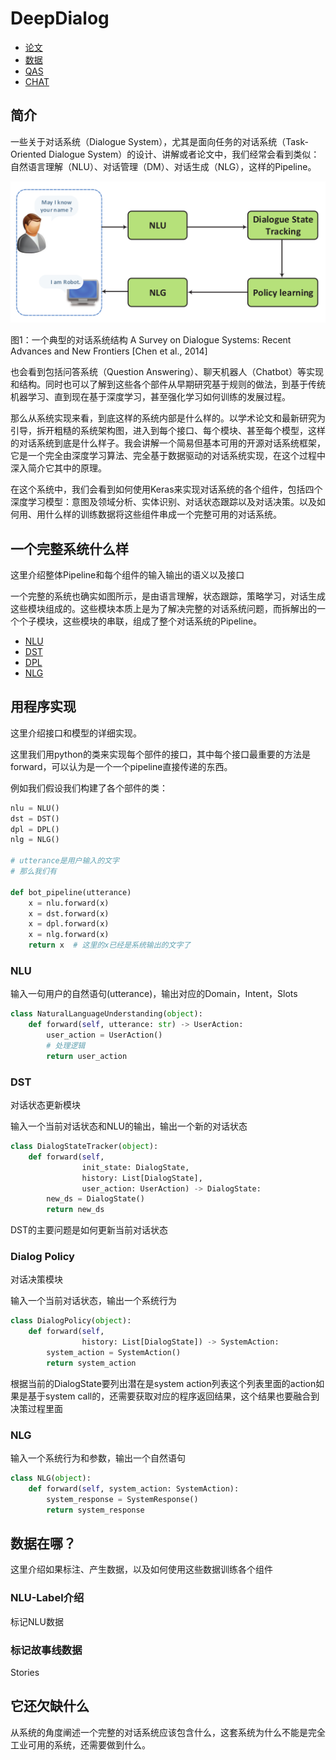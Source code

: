 # DeepDialog

- [论文](PAPERS.md)
- [数据](DATA.md)
- [QAS](QAS.md)
- [CHAT](CHAT.md)

## 简介

一些关于对话系统（Dialogue System），尤其是面向任务的对话系统（Task-Oriented Dialogue System）的设计、讲解或者论文中，我们经常会看到类似：自然语言理解（NLU）、对话管理（DM）、对话生成（NLG），这样的Pipeline。

![典型的对话系统](img/README/01_structure.png)

图1：一个典型的对话系统结构
A Survey on Dialogue Systems: Recent Advances and New Frontiers
[Chen et al., 2014]

也会看到包括问答系统（Question Answering）、聊天机器人（Chatbot）等实现和结构。同时也可以了解到这些各个部件从早期研究基于规则的做法，到基于传统机器学习、直到现在基于深度学习，甚至强化学习如何训练的发展过程。

那么从系统实现来看，到底这样的系统内部是什么样的。以学术论文和最新研究为引导，拆开粗糙的系统架构图，进入到每个接口、每个模块、甚至每个模型，这样的对话系统到底是什么样子。我会讲解一个简易但基本可用的开源对话系统框架，它是一个完全由深度学习算法、完全基于数据驱动的对话系统实现，在这个过程中深入简介它其中的原理。

在这个系统中，我们会看到如何使用Keras来实现对话系统的各个组件，包括四个深度学习模型：意图及领域分析、实体识别、对话状态跟踪以及对话决策。以及如何用、用什么样的训练数据将这些组件串成一个完整可用的对话系统。

## 一个完整系统什么样

这里介绍整体Pipeline和每个组件的输入输出的语义以及接口

一个完整的系统也确实如图所示，是由语言理解，状态跟踪，策略学习，对话生成这些模块组成的。这些模块本质上是为了解决完整的对话系统问题，而拆解出的一个个子模块，这些模块的串联，组成了整个对话系统的Pipeline。

- [NLU](NLU.md)
- [DST](DST.md)
- [DPL](DPL.md)
- [NLG](NLG.md)

## 用程序实现

这里介绍接口和模型的详细实现。

这里我们用python的类来实现每个部件的接口，其中每个接口最重要的方法是forward，可以认为是一个一个pipeline直接传递的东西。

例如我们假设我们构建了各个部件的类：

```python
nlu = NLU()
dst = DST()
dpl = DPL()
nlg = NLG()

# utterance是用户输入的文字
# 那么我们有

def bot_pipeline(utterance)
    x = nlu.forward(x)
    x = dst.forward(x)
    x = dpl.forward(x)
    x = nlg.forward(x)
    return x  # 这里的x已经是系统输出的文字了
```

### NLU

输入一句用户的自然语句(utterance)，输出对应的Domain，Intent，Slots

```python
class NaturalLanguageUnderstanding(object):
    def forward(self, utterance: str) -> UserAction:
        user_action = UserAction()
        # 处理逻辑
        return user_action
```

### DST

对话状态更新模块

输入一个当前对话状态和NLU的输出，输出一个新的对话状态

```python
class DialogStateTracker(object):
    def forward(self,
                init_state: DialogState,
                history: List[DialogState],
                user_action: UserAction) -> DialogState:
        new_ds = DialogState()
        return new_ds
```

DST的主要问题是如何更新当前对话状态

### Dialog Policy

对话决策模块

输入一个当前对话状态，输出一个系统行为

```python
class DialogPolicy(object):
    def forward(self,
                history: List[DialogState]) -> SystemAction:
        system_action = SystemAction()
        return system_action
```

根据当前的DialogState要列出潜在是system action列表这个列表里面的action如果是基于system call的，还需要获取对应的程序返回结果，这个结果也要融合到决策过程里面

### NLG

输入一个系统行为和参数，输出一个自然语句

```python
class NLG(object):
    def forward(self, system_action: SystemAction):
        system_response = SystemResponse()
        return system_response
```


## 数据在哪？

这里介绍如果标注、产生数据，以及如何使用这些数据训练各个组件

### NLU-Label介绍

标记NLU数据

### 标记故事线数据

Stories

## 它还欠缺什么

从系统的角度阐述一个完整的对话系统应该包含什么，这套系统为什么不能是完全工业可用的系统，还需要做到什么。
